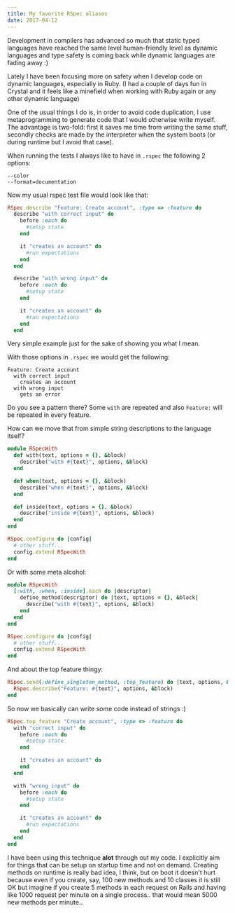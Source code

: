 ```yaml
---
title: My favorite RSpec aliases
date: 2017-04-12
---
```


Development in compilers has advanced so much that static typed languages have reached the same level
human-friendly level as dynamic languages and type safety is coming back while dynamic languages are fading away :)

Lately I have been focusing more on safety when I develop code on dynamic languages, especially in Ruby.
(I had a couple of days fun in Crystal and it feels like a minefield when working with Ruby again or any other dynamic language)

One of the usual things I do is, in order to avoid code duplication, I use metaprogramming to generate code
that I would otherwise write myself. The advantage is two-fold: first it saves me time from writing the same stuff,
secondly checks are made by the interpreter when the system boots (or during runtime but I avoid that case).

When running the tests I always like to have in `.rspec` the following 2 options:

```
--color
--format=documentation
```

Now my usual rspec test file would look like that:
```ruby
RSpec.describe "Feature: Create account", :type => :feature do
  describe "with correct input" do
    before :each do
      #setup state
    end

    it "creates an account" do
      #run expectations
    end
  end

  describe "with wrong input" do
    before :each do
      #setup state
    end

    it "creates an account" do
      #run expectations
    end
  end
```
Very simple example just for the sake of showing you what I mean.

With those options in `.rspec` we would get the following:

```nohighlight
Feature: Create account
  with correct input
    creates an account
  with wrong input
    gets an error
```

Do you see a pattern there? Some `with` are repeated and also `Feature:` will be repeated in every feature.

How can we move that from simple string descriptions to the language itself?

```ruby
module RSpecWith
  def with(text, options = {}, &block)
    describe("with #{text}", options, &block)
  end

  def when(text, options = {}, &block)
    describe("when #{text}", options, &block)
  end

  def inside(text, options = {}, &block)
    describe("inside #{text}", options, &block)
  end
end

RSpec.configure do |config|
  # other stuff...
  config.extend RSpecWith
end
```

Or with some meta alcohol:
```ruby
module RSpecWith
  [:with, :when, :inside].each do |descriptor|
    define_method(descriptor) do |text, options = {}, &block|
      describe("with #{text}", options, &block)
    end
  end
end

RSpec.configure do |config|
  # other stuff...
  config.extend RSpecWith
end
```

And about the top feature thingy:
```ruby
RSpec.send(:define_singleton_method, :top_feature) do |text, options, &block|
  RSpec.describe("Feature: #{text}", options, &block)
end
```

So now we basically can write some code instead of strings :)

```ruby
RSpec.top_feature "Create account", :type => :feature do
  with "correct input" do
    before :each do
      #setup state
    end

    it "creates an account" do
    end
  end

  with "wrong input" do
    before :each do
      #setup state
    end

    it "creates an account" do
      #run expectations
    end
  end
end
```

I have been using this technique **alot** through out my code.
I explicitly aim for things that can be setup on startup time and not on demand.
Creating methods on runtime is really bad idea, I think, but on boot it doesn't hurt because even if you create, say, 100 new methods and 10 classes
it is still OK but imagine if you create 5 methods in each request on Rails and having like 1000 request per minute on a single process.. that would mean
5000 new methods per minute..
